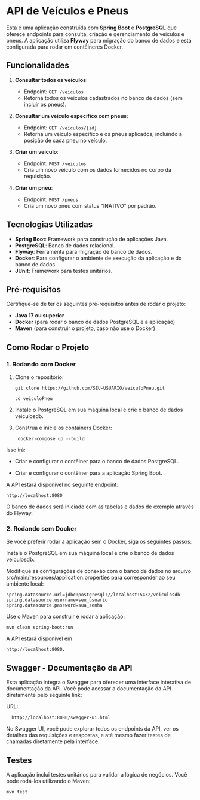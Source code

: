 # API de Veículos e Pneus

Esta é uma aplicação construída com **Spring Boot** e **PostgreSQL** que oferece endpoints para consulta, criação e gerenciamento de veículos e pneus. A aplicação utiliza **Flyway** para migração do banco de dados e está configurada para rodar em contêineres Docker.

## Funcionalidades

1. **Consultar todos os veículos**:
   - Endpoint: `GET /veiculos`
   - Retorna todos os veículos cadastrados no banco de dados (sem incluir os pneus).

2. **Consultar um veículo específico com pneus**:
   - Endpoint: `GET /veiculos/{id}`
   - Retorna um veículo específico e os pneus aplicados, incluindo a posição de cada pneu no veículo.

3. **Criar um veículo**:
   - Endpoint: `POST /veiculos`
   - Cria um novo veículo com os dados fornecidos no corpo da requisição.

4. **Criar um pneu**:
   - Endpoint: `POST /pneus`
   - Cria um novo pneu com status "INATIVO" por padrão.

## Tecnologias Utilizadas

- **Spring Boot**: Framework para construção de aplicações Java.
- **PostgreSQL**: Banco de dados relacional.
- **Flyway**: Ferramenta para migração de banco de dados.
- **Docker**: Para configurar o ambiente de execução da aplicação e do banco de dados.
- **JUnit**: Framework para testes unitários.

## Pré-requisitos

Certifique-se de ter os seguintes pré-requisitos antes de rodar o projeto:

- **Java 17 ou superior**
- **Docker** (para rodar o banco de dados PostgreSQL e a aplicação)
- **Maven** (para construir o projeto, caso não use o Docker)

## Como Rodar o Projeto

### 1. Rodando com Docker

1. Clone o repositório:
   
       git clone https://github.com/SEU-USUARIO/veiculoPneu.git

       cd veiculoPneu

2. Instale o PostgreSQL em sua máquina local e crie o banco de dados veiculosdb.
   
3. Construa e inicie os containers Docker:


        docker-compose up --build

Isso irá:

- Criar e configurar o contêiner para o banco de dados PostgreSQL.

- Criar e configurar o contêiner para a aplicação Spring Boot.

A API estará disponível no seguinte endpoint:
  
    http://localhost:8080

O banco de dados será iniciado com as tabelas e dados de exemplo através do Flyway.

### 2. Rodando sem Docker
   
Se você preferir rodar a aplicação sem o Docker, siga os seguintes passos:

Instale o PostgreSQL em sua máquina local e crie o banco de dados veiculosdb.

Modifique as configurações de conexão com o banco de dados no arquivo src/main/resources/application.properties para corresponder ao seu ambiente local:


    spring.datasource.url=jdbc:postgresql://localhost:5432/veiculosdb
    spring.datasource.username=seu_usuario
    spring.datasource.password=sua_senha
    
Use o Maven para construir e rodar a aplicação:

    mvn clean spring-boot:run

A API estará disponível em 
        
    http://localhost:8080.

## Swagger - Documentação da API

Esta aplicação integra o Swagger para oferecer uma interface interativa de documentação da API. Você pode acessar a documentação da API diretamente pelo seguinte link:

  URL:   
      
      http://localhost:8080/swagger-ui.html

No Swagger UI, você pode explorar todos os endpoints da API, ver os detalhes das requisições e respostas, e até mesmo fazer testes de chamadas diretamente pela interface.


## Testes

A aplicação inclui testes unitários para validar a lógica de negócios. Você pode rodá-los utilizando o Maven:

    mvn test

